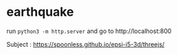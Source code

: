 # earthquake

run `python3 -m http.server` and go to http://localhost:800

Subject : https://spoonless.github.io/epsi-i5-3d/threejs/
